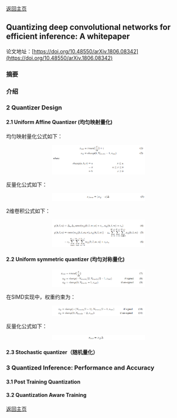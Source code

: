 [返回主页](../../README.md)

## Quantizing deep convolutional networks for efficient inference: A whitepaper

论文地址：[https://doi.org/10.48550/arXiv.1806.08342](https://doi.org/10.48550/arXiv.1806.08342)  

### 摘要

### 介绍

### 2 Quantizer Design

#### 2.1 Uniform Affine Quantizer (均匀映射量化)  
均匀映射量化公式如下：

<p align="center"><img src="./eq1.png" width="50%" height="50%"></p>

反量化公式如下：

<p align="center"><img src="./eq2.png" width="50%" height="50%"></p>

2维卷积公式如下：

<p align="center"><img src="./eq3.png" width="50%" height="50%"></p>

#### 2.2 Uniform symmetric quantizer (均匀对称量化)

<p align="center"><img src="./eq4.png" width="50%" height="50%"></p>

在SIMD实现中，权重约束为：

<p align="center"><img src="./eq5.png" width="50%" height="50%"></p>

反量化公式如下：

<p align="center"><img src="./eq6.png" width="50%" height="50%"></p>

#### 2.3 Stochastic quantizer（随机量化）

### 3 Quantized Inference: Performance and Accuracy

#### 3.1 Post Training Quantization

#### 3.2 Quantization Aware Training

[返回主页](../../README.md)

<script type="text/javascript">
  document.body.style.backgroundColor='#fdefe6';
</script>